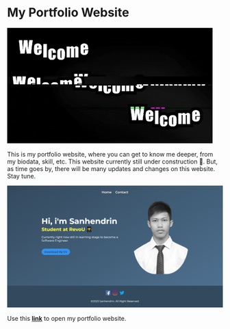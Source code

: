 # My Portfolio Website

![welcome](images/welcome.gif)

This is my portfolio website, where you can get to know me deeper, from my biodata, skill, etc. This website currently still under construction 🚧. But, as time goes by, there will be many updates and changes on this website. Stay tune.

![my portfolio](images/screenshot.png)

Use this **[link](https://sanhendrindp.netlify.app/)** to open my portfolio website.
